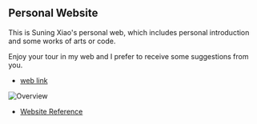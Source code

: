 ## Personal Website

This is Suning Xiao's personal web, which includes personal introduction and some works of arts or code. 

Enjoy your tour in my web and I prefer to receive some suggestions from you.

* [web link](https://learning-zone.github.io/website-templates/stylish-portfolio)


![Overview](https://github.com/learning-zone/website-templates/blob/master/assets/stylish-portfolio.png "stylish-portfolio")

* [Website Reference](https://github.com/learning-zone/website-templates/tree/master/stylish-portfolio)